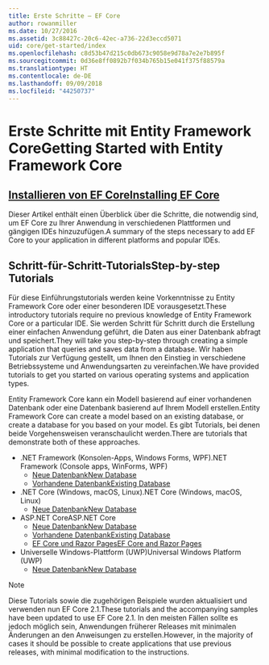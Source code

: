```yaml
---
title: Erste Schritte – EF Core
author: rowanmiller
ms.date: 10/27/2016
ms.assetid: 3c88427c-20c6-42ec-a736-22d3eccd5071
uid: core/get-started/index
ms.openlocfilehash: c8d53b47d215c0db673c9058e9d78a7e2e7b895f
ms.sourcegitcommit: 0d36e8ff0892b7f034b765b15e041f375f88579a
ms.translationtype: HT
ms.contentlocale: de-DE
ms.lasthandoff: 09/09/2018
ms.locfileid: "44250737"
---
```

# <a name="getting-started-with-entity-framework-core"></a><span data-ttu-id="1e8a2-102">Erste Schritte mit Entity Framework Core</span><span class="sxs-lookup"><span data-stu-id="1e8a2-102">Getting Started with Entity Framework Core</span></span>

## <a name="installing-ef-coreinstallindexmd"></a>[<span data-ttu-id="1e8a2-103">Installieren von EF Core</span><span class="sxs-lookup"><span data-stu-id="1e8a2-103">Installing EF Core</span></span>](install/index.md)

<span data-ttu-id="1e8a2-104">Dieser Artikel enthält einen Überblick über die Schritte, die notwendig sind, um EF Core zu Ihrer Anwendung in verschiedenen Plattformen und gängigen IDEs hinzuzufügen.</span><span class="sxs-lookup"><span data-stu-id="1e8a2-104">A summary of the steps necessary to add EF Core to your application in different platforms and popular IDEs.</span></span>

## <a name="step-by-step-tutorials"></a><span data-ttu-id="1e8a2-105">Schritt-für-Schritt-Tutorials</span><span class="sxs-lookup"><span data-stu-id="1e8a2-105">Step-by-step Tutorials</span></span>

<span data-ttu-id="1e8a2-106">Für diese Einführungstutorials werden keine Vorkenntnisse zu Entity Framework Core oder einer besonderen IDE vorausgesetzt.</span><span class="sxs-lookup"><span data-stu-id="1e8a2-106">These introductory tutorials require no previous knowledge of Entity Framework Core or a particular IDE.</span></span> <span data-ttu-id="1e8a2-107">Sie werden Schritt für Schritt durch die Erstellung einer einfachen Anwendung geführt, die Daten aus einer Datenbank abfragt und speichert.</span><span class="sxs-lookup"><span data-stu-id="1e8a2-107">They will take you step-by-step through creating a simple application that queries and saves data from a database.</span></span> <span data-ttu-id="1e8a2-108">Wir haben Tutorials zur Verfügung gestellt, um Ihnen den Einstieg in verschiedene Betriebssysteme und Anwendungsarten zu vereinfachen.</span><span class="sxs-lookup"><span data-stu-id="1e8a2-108">We have provided tutorials to get you started on various operating systems and application types.</span></span>

<span data-ttu-id="1e8a2-109">Entity Framework Core kann ein Modell basierend auf einer vorhandenen Datenbank oder eine Datenbank basierend auf Ihrem Modell erstellen.</span><span class="sxs-lookup"><span data-stu-id="1e8a2-109">Entity Framework Core can create a model based on an existing database, or create a database for you based on your model.</span></span> <span data-ttu-id="1e8a2-110">Es gibt Tutorials, bei denen beide Vorgehensweisen veranschaulicht werden.</span><span class="sxs-lookup"><span data-stu-id="1e8a2-110">There are tutorials that demonstrate both of these approaches.</span></span>

* <span data-ttu-id="1e8a2-111">.NET Framework (Konsolen-Apps, Windows Forms, WPF)</span><span class="sxs-lookup"><span data-stu-id="1e8a2-111">.NET Framework (Console apps, WinForms, WPF)</span></span>
  * [<span data-ttu-id="1e8a2-112">Neue Datenbank</span><span class="sxs-lookup"><span data-stu-id="1e8a2-112">New Database</span></span>](full-dotnet/new-db.md)
  * [<span data-ttu-id="1e8a2-113">Vorhandene Datenbank</span><span class="sxs-lookup"><span data-stu-id="1e8a2-113">Existing Database</span></span>](full-dotnet/existing-db.md)
* <span data-ttu-id="1e8a2-114">.NET Core (Windows, macOS, Linux)</span><span class="sxs-lookup"><span data-stu-id="1e8a2-114">.NET Core (Windows, macOS, Linux)</span></span>
  * [<span data-ttu-id="1e8a2-115">Neue Datenbank</span><span class="sxs-lookup"><span data-stu-id="1e8a2-115">New Database</span></span>](netcore/new-db-sqlite.md)
* <span data-ttu-id="1e8a2-116">ASP.NET Core</span><span class="sxs-lookup"><span data-stu-id="1e8a2-116">ASP.NET Core</span></span>
  * [<span data-ttu-id="1e8a2-117">Neue Datenbank</span><span class="sxs-lookup"><span data-stu-id="1e8a2-117">New Database</span></span>](aspnetcore/new-db.md)
  * [<span data-ttu-id="1e8a2-118">Vorhandene Datenbank</span><span class="sxs-lookup"><span data-stu-id="1e8a2-118">Existing Database</span></span>](aspnetcore/existing-db.md)
  * [<span data-ttu-id="1e8a2-119">EF Core und Razor Pages</span><span class="sxs-lookup"><span data-stu-id="1e8a2-119">EF Core and Razor Pages</span></span>](/aspnet/core/data/ef-rp/intro)
* <span data-ttu-id="1e8a2-120">Universelle Windows-Plattform (UWP)</span><span class="sxs-lookup"><span data-stu-id="1e8a2-120">Universal Windows Platform (UWP)</span></span>
  * [<span data-ttu-id="1e8a2-121">Neue Datenbank</span><span class="sxs-lookup"><span data-stu-id="1e8a2-121">New Database</span></span>](uwp/getting-started.md)

> [!NOTE]  
> <span data-ttu-id="1e8a2-122">Diese Tutorials sowie die zugehörigen Beispiele wurden aktualisiert und verwenden nun EF Core 2.1.</span><span class="sxs-lookup"><span data-stu-id="1e8a2-122">These tutorials and the accompanying samples have been updated to use EF Core 2.1.</span></span> <span data-ttu-id="1e8a2-123">In den meisten Fällen sollte es jedoch möglich sein, Anwendungen früherer Releases mit minimalen Änderungen an den Anweisungen zu erstellen.</span><span class="sxs-lookup"><span data-stu-id="1e8a2-123">However, in the majority of cases it should be possible to create applications that use previous releases, with minimal modification to the instructions.</span></span> 
